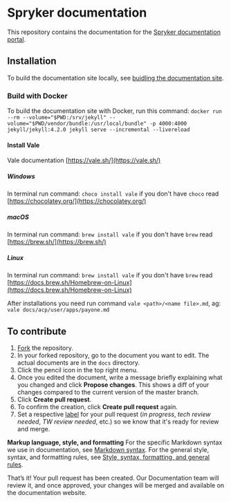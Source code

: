 # Spryker documentation

This repository contains the documentation for the [Spryker documentation portal](https://docs.spryker.com).

## Installation

To build the documentation site locally, see [buidling the documentation site](https://docs.spryker.com/docs/scos/user/intro-to-spryker/contributing-to-documentation/building-the-documentation-site.html).

### Build with Docker

To build the documentation site with Docker, run this command:
`docker run --rm --volume="$PWD:/srv/jekyll" --volume="$PWD/vendor/bundle:/usr/local/bundle" -p 4000:4000 jekyll/jekyll:4.2.0 jekyll serve --incremental --livereload`

#### Install Vale
Vale documentation [https://vale.sh/](https://vale.sh/)
##### Windows
In terminal run command:
`choco install vale`
if you don't have `choco` read [https://chocolatey.org/](https://chocolatey.org/)

##### macOS
In terminal run command:
`brew install vale`
if you don't have `brew` read [https://brew.sh/](https://brew.sh/)

##### Linux
In terminal run command:
`brew install vale`
if you don't have `brew` read [https://docs.brew.sh/Homebrew-on-Linux](https://docs.brew.sh/Homebrew-on-Linux)

After installations you need run command `vale <path>/<name file>.md`,
ag: `vale docs/acp/user/apps/payone.md`


## To contribute

1. [Fork](https://help.github.com/articles/fork-a-repo/) the repository.
3. In your forked repository, go to the document you want to edit.
    The actual documents are in the `docs` directory.
4. Click the pencil icon in the top right menu.
5. Once you edited the document, write a message briefly explaining what you changed and click  **Propose changes**.
    This shows a diff of your changes compared to the current version of the master branch.
6.	Click **Create pull request**.
7.	To confirm the creation, click **Create pull request** again.
8. Set a respective [label](https://docs.github.com/en/issues/using-labels-and-milestones-to-track-work/managing-labels#applying-a-label) for your pull request (*in progress*, *tech review needed*, *TW review needed*, etc.) so we know that it's ready for review and merge.


**Markup language, style, and formatting**
For the specific Markdown syntax we use in documentation, see [Markdown syntax](/docs/scos/user/intro-to-spryker/contributing-to-documentation/markdown-syntax.html). For the general style, syntax, and formatting rules, see [Style, syntax, formatting, and general rules](/docs/scos/user/intro-to-spryker/contributing-to-documentation/style-formatting-general-rules.html).


That’s it! Your pull request has been created. Our Documentation team will review it, and once approved, your changes will be merged and available on the documentation website.

